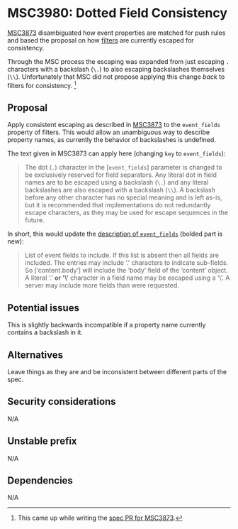 # MSC3980: Dotted Field Consistency

[MSC3873](https://github.com/matrix-org/matrix-spec-proposals/pull/3873) disambiguated
how event properties are matched for push rules and based the proposal on how
[filters](https://spec.matrix.org/v1.6/client-server-api/#post_matrixclientv3useruseridfilter)
are currently escaped for consistency.

Through the MSC process the escaping was expanded from just escaping `.` characters
with a backslash (`\.`) to also escaping backslashes themselves (`\\`). Unfortunately
that MSC did not propose applying this change *back* to filters for consistency. [^1]

## Proposal

Apply consistent escaping as described in [MSC3873](https://github.com/matrix-org/matrix-spec-proposals/pull/3873)
to the `event_fields` property of filters.
This would allow an unambiguous way to describe property names, as currently
the behavior of backslashes is undefined.

The text given in MSC3873 can apply here (changing `key` to `event_fields`):

> The dot (`.`) character in the [`event_fields`] parameter is changed to be exclusively
reserved for field separators. Any literal dot in field names are to be
escaped using a backslash (`\.`) and any literal backslashes are also escaped with
a backslash (`\\`). A backslash before any other character has no special meaning
and is left as-is, but it is recommended that implementations do not redundantly
escape characters, as they may be used for escape sequences in the future.

In short, this would update the
[description of `event_fields`](https://spec.matrix.org/v1.6/client-server-api/#post_matrixclientv3useruseridfilter)
(bolded part is new):

> List of event fields to include. If this list is absent then all fields are
> included. The entries may include ‘.’ characters to indicate sub-fields. So
> [‘content.body’] will include the ‘body’ field of the ‘content’ object. A
> literal ‘.’ **or '\\'** character in a field name may be escaped using a ‘\’. A server
> may include more fields than were requested.


## Potential issues

This is slightly backwards incompatible if a property name currently contains a
backslash in it.

## Alternatives

Leave things as they are and be inconsistent between different parts of the spec.

## Security considerations

N/A

## Unstable prefix

N/A

## Dependencies

N/A

[^1]: This came up while writing the [spec PR for MSC3873](https://github.com/matrix-org/matrix-spec/pull/1464#discussion_r1135712844).
